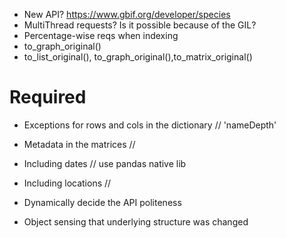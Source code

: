 
- New API? https://www.gbif.org/developer/species
- MultiThread requests? Is it possible because of the GIL?
- Percentage-wise reqs when indexing
- to_graph_original()
- to_list_original(), to_graph_original(),to_matrix_original()

# Required

- Exceptions for rows and cols in the dictionary // 'nameDepth'
- Metadata in the matrices // 
- Including dates //  use pandas native lib
- Including locations //

- Dynamically decide the API politeness
- Object sensing that underlying structure was changed